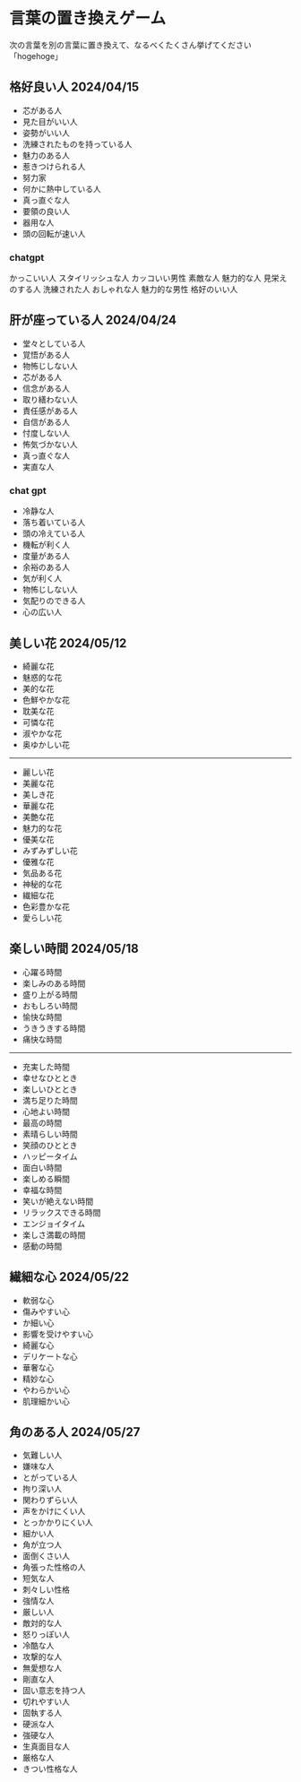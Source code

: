 # 言葉の置き換えゲーム
次の言葉を別の言葉に置き換えて、なるべくたくさん挙げてください
「hogehoge」

## 格好良い人 2024/04/15
* 芯がある人
* 見た目がいい人
* 姿勢がいい人
* 洗練されたものを持っている人
* 魅力のある人
* 惹きつけられる人
* 努力家
* 何かに熱中している人
* 真っ直ぐな人
* 要領の良い人
* 器用な人
* 頭の回転が速い人

### chatgpt
かっこいい人
スタイリッシュな人
カッコいい男性
素敵な人
魅力的な人
見栄えのする人
洗練された人
おしゃれな人
魅力的な男性
格好のいい人

## 肝が座っている人 2024/04/24
* 堂々としている人
* 覚悟がある人
* 物怖じしない人
* 芯がある人
* 信念がある人
* 取り繕わない人
* 責任感がある人
* 自信がある人
* 忖度しない人
* 怖気づかない人
* 真っ直ぐな人
* 実直な人

### chat gpt
* 冷静な人
* 落ち着いている人
* 頭の冷えている人
* 機転が利く人
* 度量がある人
* 余裕のある人
* 気が利く人
* 物怖じしない人
* 気配りのできる人
* 心の広い人


## 美しい花 2024/05/12
* 綺麗な花
* 魅惑的な花
* 美的な花
* 色鮮やかな花
* 耽美な花
* 可憐な花
* 淑やかな花
* 奥ゆかしい花
---
* 麗しい花
* 美麗な花
* 美しき花
* 華麗な花
* 美艶な花
* 魅力的な花
* 優美な花
* みずみずしい花
* 優雅な花
* 気品ある花
* 神秘的な花
* 繊細な花
* 色彩豊かな花
* 愛らしい花


## 楽しい時間 2024/05/18
* 心躍る時間
* 楽しみのある時間
* 盛り上がる時間
* おもしろい時間
* 愉快な時間
* うきうきする時間
* 痛快な時間
---
* 充実した時間
* 幸せなひととき
* 楽しいひととき
* 満ち足りた時間
* 心地よい時間
* 最高の時間
* 素晴らしい時間
* 笑顔のひととき
* ハッピータイム
* 面白い時間
* 楽しめる瞬間
* 幸福な時間
* 笑いが絶えない時間
* リラックスできる時間
* エンジョイタイム
* 楽しさ満載の時間
* 感動の時間

## 繊細な心 2024/05/22
* 軟弱な心
* 傷みやすい心
* か細い心
* 影響を受けやすい心
* 綺麗な心
* デリケートな心
* 華奢な心
* 精妙な心
* やわらかい心
* 肌理細かい心

## 角のある人 2024/05/27
* 気難しい人
* 嫌味な人
* とがっている人
* 拘り深い人
* 関わりずらい人
* 声をかけにくい人
* とっかかりにくい人
* 細かい人
* 角が立つ人
* 面倒くさい人
* 角張った性格の人
* 短気な人
* 刺々しい性格
* 強情な人
* 厳しい人
* 敵対的な人
* 怒りっぽい人
* 冷酷な人
* 攻撃的な人
* 無愛想な人
* 剛直な人
* 固い意志を持つ人
* 切れやすい人
* 固執する人
* 硬派な人
* 強硬な人
* 生真面目な人
* 厳格な人
* きつい性格な人

